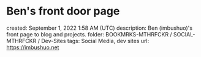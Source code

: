 # Ben's front door page

created: September 1, 2022 1:58 AM (UTC)
description: Ben (imbushuo)'s front page to blog and projects.
folder: BOOKMRKS-MTHRFCKR / SOCIAL-MTHRFCKR / Dev-Sites
tags: Social Media, dev sites
url: https://imbushuo.net